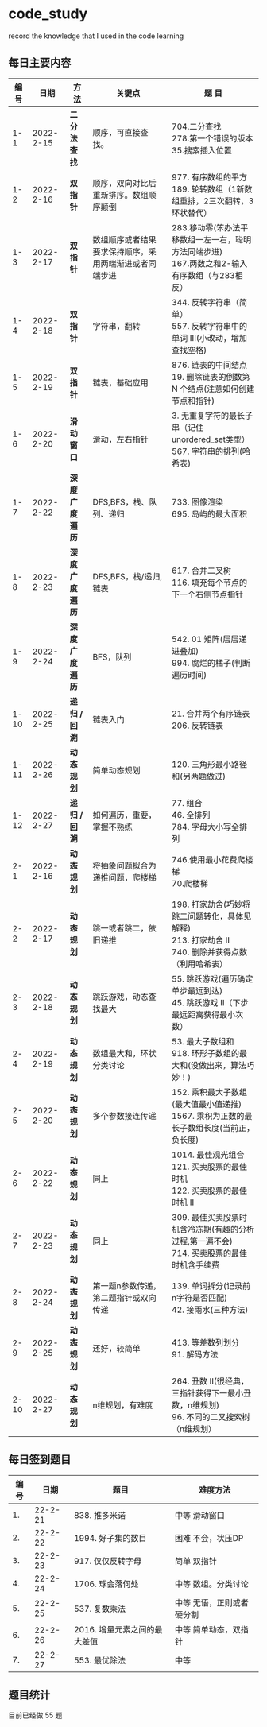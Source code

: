 # code_study
record the knowledge that I used in the code learning

## 每日主要内容
编号|          日期          |          方法          |          关键点          |          题  目          |
-|-|-|-|-
1-1|2022-2-15|**二分法查找**|顺序，可直接查找。|704.二分查找 <br>278.第一个错误的版本 <br>35.搜索插入位置
1-2|2022-2-16|**双指针**|顺序，双向对比后重新排序。数组顺序颠倒|977. 有序数组的平方 <br>189. 轮转数组（1新数组重排，2三次翻转，3环状替代）
1-3|2022-2-17|**双指针**|数组顺序或者结果要求保持顺序，采用两端渐进或者同端步进|283.移动零(笨办法平移数组一左一右，聪明方法同端步进) <br>167.两数之和2-输入有序数组（与283相反）
1-4|2022-2-18|**双指针**|字符串，翻转|344. 反转字符串（简单）<br> 557. 反转字符串中的单词 III(小改动，增加查找空格)
1-5|2022-2-19|**双指针**|链表，基础应用|876. 链表的中间结点<br>19. 删除链表的倒数第 N 个结点(注意如何创建节点和指针)
1-6|2022-2-20|**滑动窗口**|滑动，左右指针|3. 无重复字符的最长子串（记住unordered_set<char>类型）<br>567. 字符串的排列(哈希表)
1-7|2022-2-22|**深度广度遍历**|DFS,BFS，栈、队列、递归|733. 图像渲染<br>695. 岛屿的最大面积
1-8|2022-2-23|**深度广度遍历**|DFS,BFS，栈/递归,链表|617. 合并二叉树<br>116. 填充每个节点的下一个右侧节点指针
1-9|2022-2-24|**深度广度遍历**|BFS，队列|542. 01 矩阵(层层递进叠加)<br>994. 腐烂的橘子(判断遍历时间)
1-10|2022-2-25|**递归 / 回溯**|链表入门|21. 合并两个有序链表<br>206. 反转链表
1-11|2022-2-26|**动态规划**|简单动态规划|120. 三角形最小路径和(另两题做过)
1-12|2022-2-27|**递归 / 回溯**|如何遍历，重要，掌握不熟练|77. 组合<br>46. 全排列<br>784. 字母大小写全排列
2-1|2022-2-16|**动态规划**|将抽象问题拟合为递推问题，爬楼梯|746.使用最小花费爬楼梯 <br> 70.爬楼梯
2-2|2022-2-17|**动态规划**|跳一或者跳二，依旧递推|198. 打家劫舍(巧妙将跳二问题转化，具体见解释) <br>213. 打家劫舍 II <br>740. 删除并获得点数（利用哈希表）
2-3|2022-2-18|**动态规划**|跳跃游戏，动态查找最大|55. 跳跃游戏(遍历确定单步最远到达) <br>45. 跳跃游戏 II（下步最远距离获得最小次数）
2-4|2022-2-19|**动态规划**|数组最大和，环状分类讨论|53. 最大子数组和 <br>918. 环形子数组的最大和(没做出来，算法巧妙！)
2-5|2022-2-20|**动态规划**|多个参数接连传递|152. 乘积最大子数组(最大值最小值递推) <br>1567. 乘积为正数的最长子数组长度(当前正，负长度)
2-6|2022-2-22|**动态规划**|同上|1014. 最佳观光组合 <br>121. 买卖股票的最佳时机<br>122. 买卖股票的最佳时机 II
2-7|2022-2-23|**动态规划**|同上|309. 最佳买卖股票时机含冷冻期(有趣的分析过程,第一遍不会)<br>714. 买卖股票的最佳时机含手续费
2-8|2022-2-24|**动态规划**|第一题n参数传递，第二题指针或双向传递|139. 单词拆分(记录前n字符是否匹配)<br>42. 接雨水(三种方法)
2-9|2022-2-25|**动态规划**|还好，较简单|413. 等差数列划分<br>91. 解码方法
2-10|2022-2-27|**动态规划**|n维规划，有难度|264. 丑数 II(很经典，三指针获得下一最小丑数，n维规划)<br>96. 不同的二叉搜索树（n维规划）
  

## 每日签到题目 
编号|          日期          |          题目          |          难度方法          |
-|-|-|-
1.| 22-2-21 |838. 推多米诺|中等 滑动窗口
2.| 22-2-22 |1994. 好子集的数目|困难 不会，状压DP
3.| 22-2-23 |917. 仅仅反转字母|简单 双指针
4.| 22-2-24 |1706. 球会落何处|中等 数组。分类讨论
5.| 22-2-25 |537. 复数乘法|中等 无语，正则或者硬分割
6.| 22-2-26 |2016. 增量元素之间的最大差值|中等 简单动态，双指针
7.| 22-2-27 |553. 最优除法|中等

  
## 题目统计
  目前已经做  55  题

